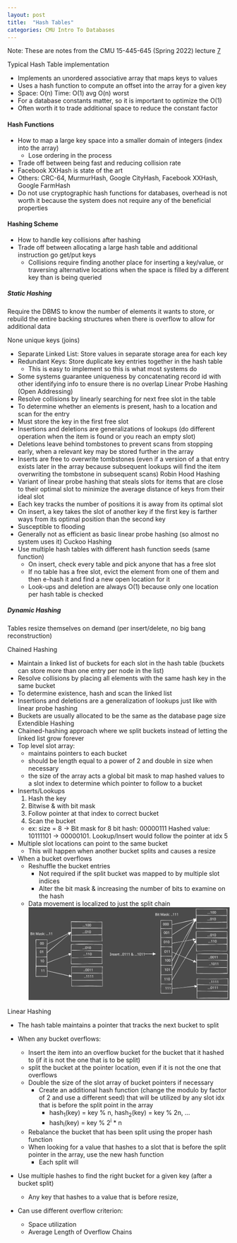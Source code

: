 ```yaml
---
layout: post
title:  "Hash Tables"
categories: CMU Intro To Databases
---
```


Note: These are notes from the CMU 15-445-645 (Spring 2022) lecture [7](https://www.youtube.com/watch?v=9yUlSabzVwQ)


Typical Hash Table implementation
- Implements an unordered associative array that maps keys to values
- Uses a hash function to compute an offset into the array for a given key
- Space: O(n) Time: O(1) avg O(n) worst
- For a database constants matter, so it is important to optimize the O(1)
- Often worth it to trade additional space to reduce the constant factor

#### Hash Functions
- How to map a large key space into a smaller domain of integers (index into the array)
	- Lose ordering in the process
- Trade off between being fast and reducing collision rate
- Facebook XXHash is state of the art
- Others: CRC-64, MurmurHash, Google CityHash, Facebook XXHash, Google FarmHash
- Do not use cryptographic hash functions for databases, overhead is not worth it because the system does not require any of the beneficial properties

#### Hashing Scheme
- How to handle key collisions after hashing
- Trade off between allocating a large hash table and additional instruction go get/put keys
	- Collisions require finding another place for inserting a key/value, or traversing alternative locations when the space is filled by a different key than is being queried

##### Static Hashing
Require the DBMS to know the number of elements it wants to store, or rebuild the entire backing structures when there is overflow to allow for additional data

None unique keys (joins)
- Separate Linked List: Store values in separate storage area for each key
- Redundant Keys: Store duplicate key entries together in the hash table
	- This is easy to implement so this is what most systems do
- Some systems guarantee uniqueness by concatenating record id with other identifying info to ensure there is no overlap
Linear Probe Hashing (Open Addressing)
- Resolve collisions by linearly searching for next free slot in the table
- To determine whether an elements is present, hash to a location and scan for the entry
- Must store the key in the first free slot
- Insertions and deletions are generalizations of lookups (do different operation when the item is found or you reach an empty slot)
- Deletions leave behind tombstones to prevent scans from stopping early, when a relevant key may be stored further in the array
- Inserts are free to overwrite tombstones (even if a version of a that entry exists later in the array because subsequent lookups will find the item overwriting the tombstone in subsequent scans)
Robin Hood Hashing
- Variant of linear probe hashing that steals slots for items that are close to their optimal slot to minimize the average distance of keys from their ideal slot
- Each key tracks the number of positions it is away from its optimal slot
- On insert, a key takes the slot of another key if the first key is farther ways from its optimal position than the second key
- Susceptible to flooding
- Generally not as efficient as basic linear probe hashing (so almost no system uses it)
Cuckoo Hashing
- Use multiple hash tables with different hash function seeds (same function)
	- On insert, check every table and pick anyone that has a free slot
	- If no table has a free slot, evict the element from one of them and then e-hash it and find a new open location for it
	- Look-ups and deletion are always O(1) because only one location per hash table is checked

##### Dynamic Hashing

Tables resize themselves on demand (per insert/delete, no big bang reconstruction)

Chained Hashing
- Maintain a linked list of buckets for each slot in the hash table (buckets can store more than one entry per node in the list)
- Resolve collisions by placing all elements with the same hash key in the same bucket
- To determine existence, hash and scan the linked list
- Insertions and deletions are a generalization of lookups just like with linear probe hashing
- Buckets are usually allocated to be the same as the database page size
Extendible Hashing
- Chained-hashing approach where we split buckets instead of letting the linked list grow forever
- Top level slot array:
	- maintains pointers to each bucket
	- should be length equal to a power of 2 and double in size when necessary
	- the size of the array acts a global bit mask to map hashed values to a slot index to determine which pointer to follow to a bucket
- Inserts/Lookups
	1. Hash the key
	2. Bitwise & with bit mask
	3. Follow pointer at that index to correct bucket
	4. Scan the bucket
	- ex: size = 8 -> Bit mask for 8 bit hash: 00000111 Hashed value: 10111101 -> 00000101. Lookup/Insert would follow the pointer at idx 5
- Multiple slot locations can point to the same bucket
	- This will happen when another bucket splits and causes a resize
- When a bucket overflows
	- Reshuffle the bucket entries
		- Not required if the split bucket was mapped to by multiple slot indices
		- Alter the bit mask & increasing the number of bits to examine on the hash
	- Data movement is localized to just the split chain
![Hash Tables (for indexing)](/assets/images/Hash%20Tables/Hash%20Tables%20(for%20indexing).svg)

Linear Hashing
- The hash table maintains a pointer that tracks the next bucket to split
- When any bucket overflows:
	- Insert the item into an overflow bucket for the bucket that it hashed to (if it is not the one that is to be split)
	- split the bucket at the pointer location, even if it is not the one that overflows
	- Double the size of the slot array of bucket pointers if necessary
		- Create an additional hash function (change the modulo by factor of 2 and use a different seed) that will be utilized by any slot idx that is before the split point in the array
			- hash<sub>1</sub>(key) = key % n, hash<sub>2</sub>(key) = key % 2n, ...
			- hash<sub>i</sub>(key) = key % 2<sup>i</sup> * n
	- Rebalance the bucket that has been split using the proper hash function
	- When looking for a value that hashes to a slot that is before the split pointer in the array, use the new hash function
		- Each split will

- Use multiple hashes to find the right bucket for a given key (after a bucket split)
	- Any key that hashes to a value that is before resize,
- Can use different overflow criterion:
	- Space utilization
	- Average Length of Overflow Chains
